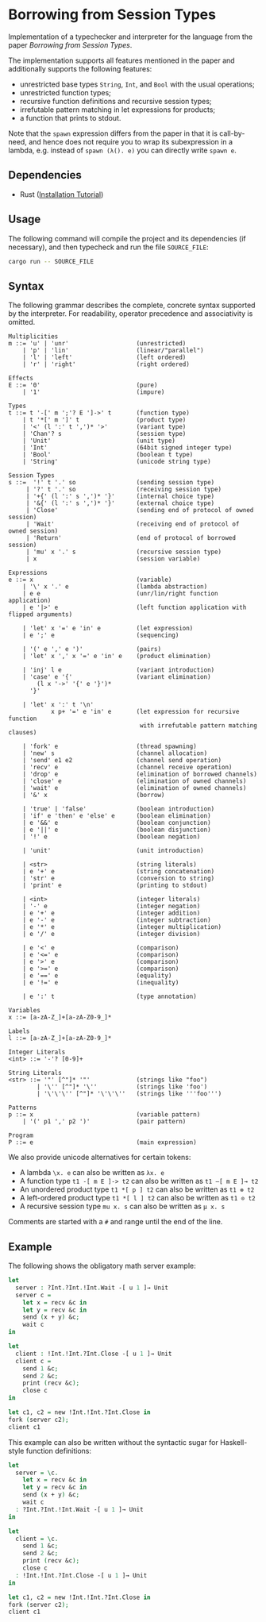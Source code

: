 # Borrowing from Session Types

Implementation of a typechecker and interpreter for the language from the paper
*Borrowing from Session Types*.

The implementation supports all features mentioned in the paper and additionally
supports the following features:
- unrestricted base types `String`, `Int`, and `Bool` with the usual operations;
- unrestricted function types;
- recursive function definitions and recursive session types;
- irrefutable pattern matching in let expressions for products;
- a function that prints to stdout.

Note that the `spawn` expression differs from the paper in that it is call-by-need,
and hence does not require you to wrap its subexpression in a lambda, e.g. instead of
`spawn (λ(). e)` you can directly write `spawn e`.

## Dependencies

- Rust ([Installation Tutorial](https://www.rust-lang.org/tools/install))

## Usage

The following command will compile the project and its dependencies (if necessary), and then
typecheck and run the file `SOURCE_FILE`:

```bash
cargo run -- SOURCE_FILE
```

## Syntax

The following grammar describes the complete, concrete syntax supported by the interpreter.
For readability, operator precedence and associativity is omitted.

```
Multiplicities
m ::= 'u' | 'unr'                   (unrestricted)
    | 'p' | 'lin'                   (linear/"parallel")
    | 'l' | 'left'                  (left ordered)
    | 'r' | 'right'                 (right ordered)

Effects
E ::= '0'                           (pure)
    | '1'                           (impure)

Types
t ::= t '-[' m ';'? E ']->' t       (function type)
    | t '*[' m ']' t                (product type)
    | '<' (l ':' t ',')* '>'        (variant type)
    | 'Chan'? s                     (session type)
    | 'Unit'                        (unit type)
    | 'Int'                         (64bit signed integer type)
    | 'Bool'                        (boolean t type)
    | 'String'                      (unicode string type)

Session Types
s ::=  '!' t '.' so                 (sending session type)
     | '?' t '.' so                 (receiving session type)
     | '+{' (l ':' s ',')* '}'      (internal choice type)
     | '&{' (l ':' s ',')* '}'      (external choice type)
     | 'Close'                      (sending end of protocol of owned session)
     | 'Wait'                       (receiving end of protocol of owned session)
     | 'Return'                     (end of protocol of borrowed session)
     | 'mu' x '.' s                 (recursive session type)
     | x                            (session variable)

Expressions
e ::= x                             (variable)
    | '\' x '.' e                   (lambda abstraction)
    | e e                           (unr/lin/right function application)
    | e '|>' e                      (left function application with flipped arguments)

    | 'let' x '=' e 'in' e          (let expression)
    | e ';' e                       (sequencing)

    | '(' e ',' e ')'               (pairs)
    | 'let' x ',' x '=' e 'in' e    (product elimination)

    | 'inj' l e                     (variant introduction)
    | 'case' e '{'                  (variant elimination)
        (l x '->' '{' e '}')*
      '}'

    | 'let' x ':' t '\n'
            x p+ '=' e 'in' e       (let expression for recursive function
                                     with irrefutable pattern matching clauses)

    | 'fork' e                      (thread spawning)
    | 'new' s                       (channel allocation)
    | 'send' e1 e2                  (channel send operation)
    | 'recv' e                      (channel receive operation)
    | 'drop' e                      (elimination of borrowed channels)
    | 'close' e                     (elimination of owned channels)
    | 'wait' e                      (elimination of owned channels)
    | '&' x                         (borrow)

    | 'true' | 'false'              (boolean introduction)
    | 'if' e 'then' e 'else' e      (boolean elimination)
    | e '&&' e                      (boolean conjunction)
    | e '||' e                      (boolean disjunction)
    | '!' e                         (boolean negation)

    | 'unit'                        (unit introduction)

    | <str>                         (string literals)
    | e '+' e                       (string concatenation)
    | 'str' e                       (conversion to string)
    | 'print' e                     (printing to stdout)

    | <int>                         (integer literals)
    | '-' e                         (integer negation)
    | e '+' e                       (integer addition)
    | e '-' e                       (integer subtraction)
    | e '*' e                       (integer multiplication)
    | e '/' e                       (integer division)

    | e '<' e                       (comparison)
    | e '<=' e                      (comparison)
    | e '>' e                       (comparison)
    | e '>=' e                      (comparison)
    | e '==' e                      (equality)
    | e '!=' e                      (inequality)

    | e ':' t                       (type annotation)
    
Variables
x ::= [a-zA-Z_]+[a-zA-Z0-9_]*

Labels
l ::= [a-zA-Z_]+[a-zA-Z0-9_]*

Integer Literals
<int> ::= '-'? [0-9]+

String Literals
<str> ::= '"' [^"]* '"'             (strings like "foo")
        | '\'' [^"]* '\''           (strings like 'foo')
        | '\'\'\'' [^"]* '\'\'\''   (strings like '''foo''')

Patterns
p ::= x                             (variable pattern)
    | '(' p1 ',' p2 ')'             (pair pattern)
    
Program
P ::= e                             (main expression)
```

We also provide unicode alternatives for certain tokens:
- A lambda `\x. e` can also be written as `λx. e`
- A function type `t1 -[ m E ]-> t2` can also be written as `t1 –[ m E ]→ t2`
- An unordered product type `t1 *[ p ] t2` can also be written as `t1 ⊗ t2`
- A left-ordered product type `t1 *[ l ] t2` can also be written as `t1 ⊙ t2`
- A recursive session type `mu x. s` can also be written as `µ x. s`

Comments are started with a `#` and range until the end of the line.

## Example

The following shows the obligatory math server example:

```agda
let 
  server : ?Int.?Int.!Int.Wait -[ u 1 ]→ Unit
  server c =
    let x = recv &c in
    let y = recv &c in
    send (x + y) &c;
    wait c
in

let
  client : !Int.!Int.?Int.Close -[ u 1 ]→ Unit
  client c =
    send 1 &c;
    send 2 &c;
    print (recv &c);
    close c
in

let c1, c2 = new !Int.!Int.?Int.Close in
fork (server c2);
client c1
```

This example can also be written without the syntactic sugar for Haskell-style
function definitions:

```agda
let 
  server = \c.
    let x = recv &c in
    let y = recv &c in
    send (x + y) &c;
    wait c
  : ?Int.?Int.!Int.Wait -[ u 1 ]→ Unit
in

let
  client = \c.
    send 1 &c;
    send 2 &c;
    print (recv &c);
    close c
  : !Int.!Int.?Int.Close -[ u 1 ]→ Unit
in

let c1, c2 = new !Int.!Int.?Int.Close in
fork (server c2);
client c1
```
